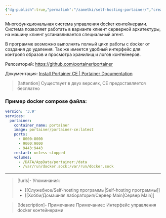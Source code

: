 ```yaml
---
{"dg-publish":true,"permalink":"/zametki/self-hosting-portainer/","created":"2024-10-01 21:07","updated":"2024-10-09T19:53:30+03:00"}
---
```


Многофункциональная система управления docker контейнерами. Система позволяет работать в варианте клиент серверной архитектуры, на машину клиент устанавливается специальный агент.

В программе возможно выполнять полный цикл работы с docker от создания до удаления. Так же имеется удобный интерфейс для контроля образов и просмотра хранилищ и логов контейнеров.

Репозиторий: https://github.com/portainer/portainer

Документация: [Install Portainer CE | Portainer Documentation](https://docs.portainer.io/start/install-ce)

> [!attention]
> Существует в двух версиях, CE предоставляется бесплатно

### Пример docker compose файла:

<div class="transclusion internal-embed is-loaded"><div class="markdown-embed">





```yaml
version: '3.9'
services:
  portainer:
    container_name: portainer
    image: portainer/portainer-ce:latest
    ports:
      - 8000:8000
      - 9000:9000
      - 9443:9443
    restart: unless-stopped
    volumes:
      - /DATA/AppData/portainer:/data
      - /var/run/docker.sock:/var/run/docker.sock
```

</div></div>


---
> [!urls]- Упоминания:
> - [[Служебное/Self-hosting программы\|Self-hosting программы]]
> - [[Хобби/Домашняя лаборатория/Сервер Main\|Сервер Main]]

> [!description]- Примечание
> Примечание:: Интерфейс управления docker контейнерами
